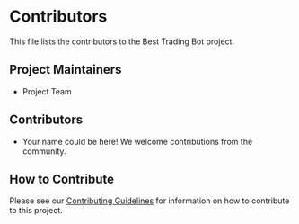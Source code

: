 # Contributors

This file lists the contributors to the Best Trading Bot project.

## Project Maintainers
- Project Team

## Contributors
- Your name could be here! We welcome contributions from the community.

## How to Contribute
Please see our [Contributing Guidelines](CONTRIBUTING.md) for information on how to contribute to this project. 
